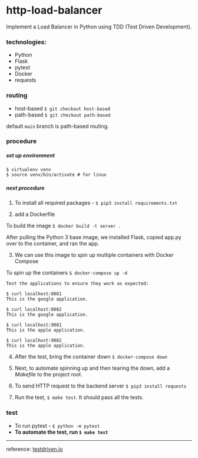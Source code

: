 # http-load-balancer

Implement a Load Balancer in Python using TDD (Test Driven Development).

### technologies:

- Python
- Flask
- pytest
- Docker
- requests

### routing

- host-based `$ git checkout host-based`
- path-based `$ git checkout path-based`

default `main` branch is path-based routing.

### procedure

##### set up environment

```
$ virtualenv venv
$ source venv/bin/activate # for linux
```

##### next procedure

1. To install all required packages - `$ pip3 install requirements.txt`

2. add a Dockerfile

To build the image `$ docker build -t server .`

After pulling the Python 3 base image, we installed Flask, copied app.py over to the container, and ran the app.

3. We can use this image to spin up multiple containers with Docker Compose

To spin up the containers `$ docker-compose up -d`

```
Test the applications to ensure they work as expected:

$ curl localhost:8081
This is the google application.

$ curl localhost:8082
This is the google application.

$ curl localhost:9081
This is the apple application.

$ curl localhost:9082
This is the apple application.
```

4. After the test, bring the container down `$ docker-compose down`

5. Next, to automate spinning up and then tearing the down, add a _Makefile_ to the project root.

6. To send HTTP request to the backend server `$ pip3 install requests`

7. Run the test, `$ make test`. It should pass all the tests.

### test

- To run pytest - `$ python -m pytest`
- **To automate the test, run `$ make test`**

---

reference: [testdriven.io](https://testdriven.io/courses/http-load-balancer/concepts/)
